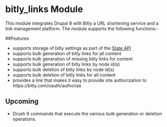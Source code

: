 # bitly_links Module
This module integrates Drupal 8 with Bitly a URL shortening service and a link management platform. The module
supports the following functions:-

##Features
<ul>
  <li>supports storage of bitly settings as part of the <a href="https://www.drupal.org/docs/8/api/state-api">State API</a></li>
  <li>supports bulk generation of bitly links for all content</li>
  <li>supports bulk generation of missing bitly links for content</li>
  <li>supports bulk generation of bitly links by node id(s)</li>
  <li>supports bulk deletion of bitly links by node id(s)</li>
  <li>supports bulk deletion of bitly links for all content</li>
  <li>provides a link that makes it easy to provide site authorization to https://bitly.com/oauth/authorize </li>
</ul>

## Upcoming

<ul>
<li>Drush 9 commands that execute the various bulk generation or deletion operations.
</ul>